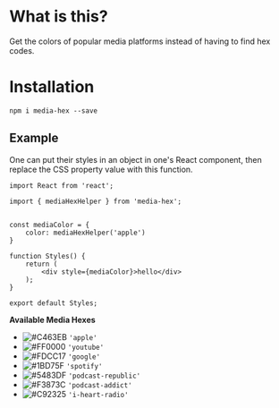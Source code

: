 # What is this?

Get the colors of popular media platforms instead of having to find hex codes.

# Installation 

`npm i media-hex --save`

## Example

One can put their styles in an object in one's React component, then replace the CSS property value with this function.

```
import React from 'react';

import { mediaHexHelper } from 'media-hex';


const mediaColor = {
    color: mediaHexHelper('apple')
}

function Styles() {
    return (
        <div style={mediaColor}>hello</div>
    );
}

export default Styles;

```
**Available Media Hexes**

- ![#C463EB](https://placehold.it/15/C463EB/000000?text=+) `'apple'`
- ![#FF0000](https://placehold.it/15/FF0000/000000?text=+) `'youtube'`
- ![#FDCC17](https://placehold.it/15/FDCC17/000000?text=+) `'google'`
- ![#1BD75F](https://placehold.it/15/1BD75F/000000?text=+) `'spotify'`
- ![#5483DF](https://placehold.it/15/5483DF/000000?text=+) `'podcast-republic'`
- ![#F3873C](https://placehold.it/15/F3873C/000000?text=+) `'podcast-addict'`
- ![#C92325](https://placehold.it/15/C92325/000000?text=+) `'i-heart-radio'`

